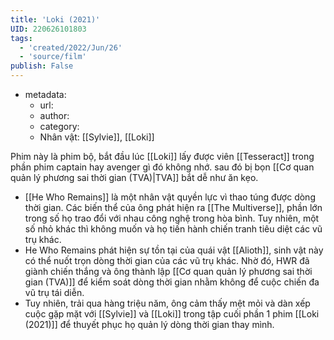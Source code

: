 ```yaml
---
title: 'Loki (2021)'
UID: 220626101803
tags:
  - 'created/2022/Jun/26'
  - 'source/film'
publish: False
---
```

- metadata:
	- url:
	- author:
	- category:
	- Nhân vật: [[Sylvie]], [[Loki]]

Phim này là phim bộ, bắt đầu lúc [[Loki]] lấy được viên [[Tesseract]] trong phần phim captain hay avenger gì đó không nhớ. sau đó bị bọn [[Cơ quan quản lý phương sai thời gian (TVA)|TVA]] bắt dễ như ăn kẹo.

- [[He Who Remains]] là một nhân vật quyền lực vì thao túng được dòng thời gian. Các biến thể của ông phát hiện ra [[The Multiverse]], phần lớn trong số họ trao đổi với nhau công nghệ trong hòa bình. Tuy nhiên, một số nhỏ khác thì không muốn và họ tiến hành chiến tranh tiêu diệt các vũ trụ khác.
- He Who Remains phát hiện sự tồn tại của quái vật [[Alioth]], sinh vật này có thể nuốt trọn dòng thời gian của các vũ trụ khác. Nhờ đó, HWR đã giành chiến thắng và ông thành lập [[Cơ quan quản lý phương sai thời gian (TVA)]] để kiểm soát dòng thời gian nhằm không để cuộc chiến đa vũ trụ tái diễn.
- Tuy nhiên, trải qua hàng triệu năm, ông cảm thấy mệt mỏi và dàn xếp cuộc gặp mặt với [[Sylvie]] và [[Loki]] trong tập cuối phần 1 phim [[Loki (2021)]] để thuyết phục họ quản lý dòng thời gian thay mình.


